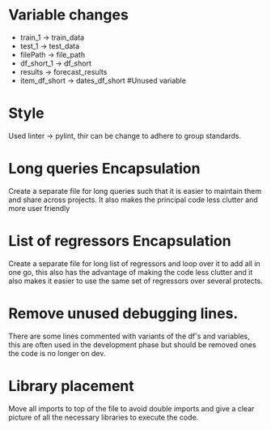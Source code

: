 # Variable changes

- train_1 → train_data
- test_1  → test_data
- filePath → file_path
- df_short_1 → df_short
- results → forecast_results
- item_df_short → dates_df_short #Unused variable

# Style

Used linter → pylint, thir can be change to adhere to group standards.

#  Long queries Encapsulation
Create a separate file for long queries such that it is easier to maintain them and share across projects. It also makes the principal code less clutter and more user friendly

# List of regressors Encapsulation
Create a separate file for long list of regressors and loop over it to add all in one go, this also has the advantage of making the code less clutter and it also makes it easier to use the same set of regressors over several protects. 

# Remove unused debugging lines.
There are some lines commented with variants of the df's and variables, this are often used in the development phase but should be removed ones the code is no longer on dev.

# Library placement
Move all imports to top of the file to avoid double imports and give a clear picture of all the necessary libraries to execute the code. 